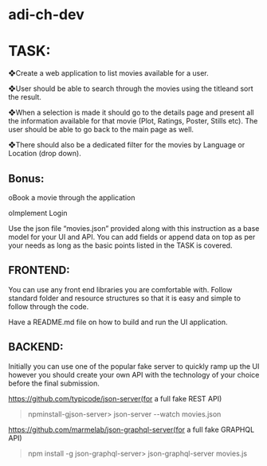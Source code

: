 # adi-ch-dev

# TASK: 

❖Create a web application to list movies available for a user. 

❖User should be able to search through the movies using the titleand sort the result. 

❖When a selection is made it should go to the details page and present all the information available for that movie (Plot, Ratings, Poster, Stills etc). The user should be able to go back to the main page as well.
 
❖There should also be a dedicated filter for the movies by Language or Location (drop down). 

## Bonus:  

oBook a movie through the application 

oImplement Login  

Use the json file “movies.json” provided along with this instruction as a base model for your UI and API. You can add fields or append data on top as per your needs as long as the basic points listed in the TASK is covered. 

## FRONTEND: 

You can use any front end libraries you are comfortable with. Follow standard folder and resource structures so that it is easy and simple to follow through the code. 

Have a README.md file on how to build and run the UI application. 

 

## BACKEND: 

Initially you can use one of the popular fake server to quickly ramp up the UI however you should create your own API with the technology of your choice before the final submission. 

https://github.com/typicode/json-server(for a full fake REST API) 

>npminstall-gjson-server> json-server --watch movies.json 
 
https://github.com/marmelab/json-graphql-server(for a full fake GRAPHQL API) 

> npm install -g json-graphql-server> json-graphql-server movies.js 
